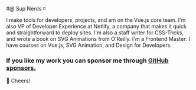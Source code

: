 #@ Sup Nerds ⌑

I make tools for developers, projects, and am on the Vue.js core team. I'm also VP of Developer Experience at Netlify, a company that makes it quick and straightforward to deploy sites. I'm also a staff writer for CSS-Tricks, and wrote a book on SVG Animations from O'Reilly. I'm a Frontend Master: I have courses on Vue.js, SVG Animation, and Design for Developers.

### If you like my work you can sponsor me through [GitHub sponsors.](https://github.com/sponsors/sdras)

🥂 Cheers!
